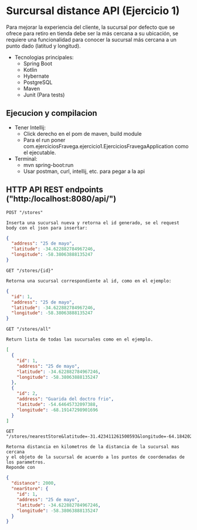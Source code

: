 # Surcursal distance API (Ejercicio 1)

Para mejorar la experiencia del cliente, la sucursal por defecto que se ofrece para retiro en tienda debe ser la más
cercana a su ubicación, se requiere una funcionalidad para conocer la sucursal más cercana a un punto dado (latitud y
longitud).

+ Tecnologias principales:
    + Spring Boot
    + Kotlin
    + Hybernate
    + PostgreSQL
    + Maven
    + Junit (Para tests)

## Ejecucion y compilacion

+ Tener Intellij:
    + Click derecho en el pom de maven, build module
    + Para el run poner com.ejerciciosFravega.ejercicio1.EjerciciosFravegaApplication como el ejecutable.
+ Terminal:
    + mvn spring-boot:run
    + Usar postman, curl,  intellij, etc. para pegar a la api

## HTTP API REST endpoints ("http:/localhost:8080/api/")

    POST "/stores"

    Inserta una sucursal nueva y retorna el id generado, se el request
    body con el json para insertar:

```json
{
  "address": "25 de mayo",
  "latitude": -34.622882784967246,
  "longitude": -58.38063888135247
}
```

    GET "/stores/{id}"

    Retorna una sucursal correspondiente al id, como en el ejemplo:

```json
{
  "id": 1,
  "address": "25 de mayo",
  "latitude": -34.622882784967246,
  "longitude": -58.38063888135247
}
```

    GET "/stores/all"

    Return lista de todas las sucursales como en el ejemplo.

```json
[
  {
    "id": 1,
    "address": "25 de mayo",
    "latitude": -34.622882784967246,
    "longitude": -58.38063888135247
  },
  {
    "id": 2,
    "address": "Guarida del doctro frio",
    "latitude": -54.64645732097388,
    "longitude": -68.19147298901696
  }
]
```

    GET "/stores/nearestStore&latitude=-31.423411261500593&longitude=-64.18420226647363"

    Retorna distancia en kilometros de la distancia de la sucursal mas cercana 
    y el objeto de la sucursal de acuerdo a los puntos de coordenadas de los parametros.
    Reponde con

```json
{
  "distance": 2000,
  "nearStore": {
    "id": 1,
    "address": "25 de mayo",
    "latitude": -34.622882784967246,
    "longitude": -58.38063888135247
  }
}
```

    











